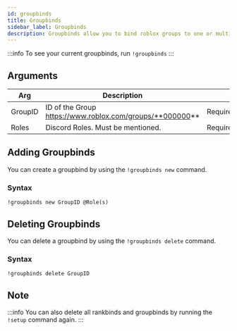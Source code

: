```yaml
---
id: groupbinds
title: Groupbinds
sidebar_label: Groupbinds
description: Groupbinds allow you to bind roblox groups to one or multiple discord roles
---
```


:::info
To see your current groupbinds, run `!groupbinds`
:::

## Arguments

| Arg | Description |   |
| --- | ----------- | - | 
| GroupID | ID of the Group https://www.roblox.com/groups/**000000** | Required |
| Roles | Discord Roles. Must be mentioned. | Required |

## Adding Groupbinds

You can create a groupbind by using the `!groupbinds new` command.

### Syntax

```text
!groupbinds new GroupID @Role(s)
```

## Deleting Groupbinds

 You can delete a groupbind by using the `!groupbinds delete` command.

### Syntax

```text
!groupbinds delete GroupID
```

## Note

:::info
 You can also delete all rankbinds and groupbinds by running the `!setup` command again.
:::
